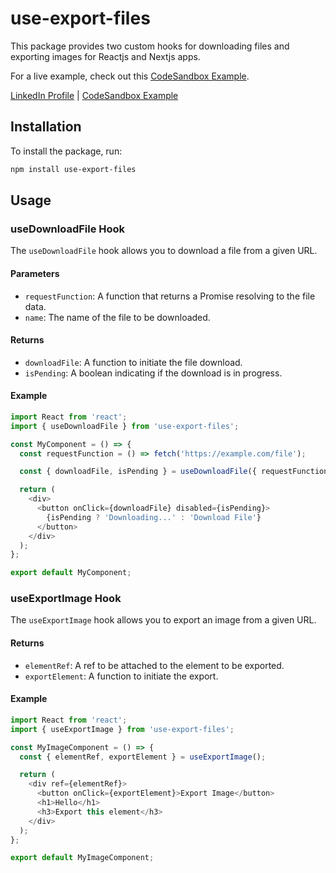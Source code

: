 
# use-export-files

This package provides two custom hooks for downloading files and exporting images for Reactjs and Nextjs apps.

For a live example, check out this [CodeSandbox Example](https://codesandbox.io/p/sandbox/export-files-32ckc5?file=%2Fsrc%2FApp.tsx%3A18%2C39).


[LinkedIn Profile](https://www.linkedin.com/in/ahmed-nasser-931490212/) | [CodeSandbox Example](https://codesandbox.io/p/sandbox/export-files-32ckc5?file=%2Fsrc%2FApp.tsx%3A18%2C39)

## Installation

To install the package, run:

```bash
npm install use-export-files
```

## Usage

### useDownloadFile Hook

The `useDownloadFile` hook allows you to download a file from a given URL.

#### Parameters

- `requestFunction`: A function that returns a Promise resolving to the file data.
- `name`: The name of the file to be downloaded.

#### Returns

- `downloadFile`: A function to initiate the file download.
- `isPending`: A boolean indicating if the download is in progress.

#### Example

```typescript
import React from 'react';
import { useDownloadFile } from 'use-export-files';

const MyComponent = () => {
  const requestFunction = () => fetch('https://example.com/file');

  const { downloadFile, isPending } = useDownloadFile({ requestFunction, name: 'example-file' });

  return (
    <div>
      <button onClick={downloadFile} disabled={isPending}>
        {isPending ? 'Downloading...' : 'Download File'}
      </button>
    </div>
  );
};

export default MyComponent;
```

### useExportImage Hook

The `useExportImage` hook allows you to export an image from a given URL.

#### Returns

- `elementRef`: A ref to be attached to the element to be exported.
- `exportElement`: A function to initiate the export.

#### Example

```typescript
import React from 'react';
import { useExportImage } from 'use-export-files';

const MyImageComponent = () => {
  const { elementRef, exportElement } = useExportImage();

  return (
    <div ref={elementRef}>
      <button onClick={exportElement}>Export Image</button>
      <h1>Hello</h1>
      <h3>Export this element</h3>
    </div>
  );
};

export default MyImageComponent;
```

